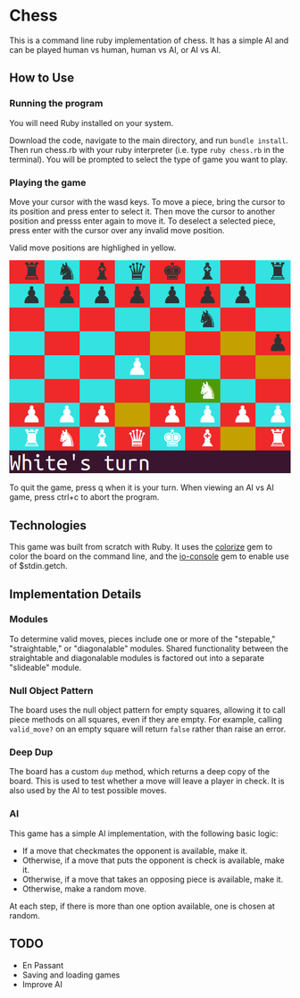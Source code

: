 # Chess

This is a command line ruby implementation of chess. It has a simple AI and can be played human vs human, human vs AI, or AI vs AI.

## How to Use

### Running the program

You will need Ruby installed on your system.

Download the code, navigate to the main directory, and run `bundle install`. Then run chess.rb with your ruby interpreter (i.e. type `ruby chess.rb` in the terminal). You will be prompted to select the type of game you want to play.

### Playing the game

Move your cursor with the wasd keys. To move a piece, bring the cursor to its position and press enter to select it. Then move the cursor to another position and presss enter again to move it. To deselect a selected piece, press enter with the cursor over any invalid move position.

Valid move positions are highlighed in yellow.

![chess](/assets/images/chess.png)

To quit the game, press q when it is your turn. When viewing an AI vs AI game, press ctrl+c to abort the program.

## Technologies

This game was built from scratch with Ruby. It uses the [colorize][colorize] gem to color the board on the command line, and the [io-console][io] gem to enable use of $stdin.getch.

[colorize]: https://github.com/fazibear/colorize
[io]: https://rubygems.org/gems/io-console/versions/0.4.2

## Implementation Details

### Modules

To determine valid moves, pieces include one or more of the "stepable," "straightable," or "diagonalable" modules. Shared functionality between the straightable and diagonalable modules is factored out into a separate "slideable" module.

### Null Object Pattern

The board uses the null object pattern for empty squares, allowing it to call piece methods on all squares, even if they are empty. For example, calling `valid_move?` on an empty square will return `false` rather than raise an error.

### Deep Dup

The board has a custom `dup` method, which returns a deep copy of the board. This is used to test whether a move will leave a player in check. It is also used by the AI to test possible moves.

### AI

This game has a simple AI implementation, with the following basic logic:

  * If a move that checkmates the opponent is available, make it.
  * Otherwise, if a move that puts the opponent is check is available, make it.
  * Otherwise, if a move that takes an opposing piece is available, make it.
  * Otherwise, make a random move.

At each step, if there is more than one option available, one is chosen at random.

## TODO

  * En Passant
  * Saving and loading games
  * Improve AI
